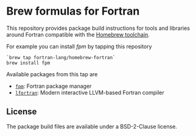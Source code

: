 # Brew formulas for Fortran

This repository provides package build instructions for tools and libraries around Fortran compatible with the [Homebrew toolchain](https://brew.sh).

For example you can install *fpm* by tapping this repository

```
`brew tap fortran-lang/homebrew-fortran`
brew install fpm
```

Available packages from this tap are

- [`fpm`](https://fpm.fortran-lang.org): Fortran package manager
- [`lfortran`](https://lfortran.org): Modern interactive LLVM-based Fortran compiler



## License

The package build files are available under a BSD-2-Clause license.
